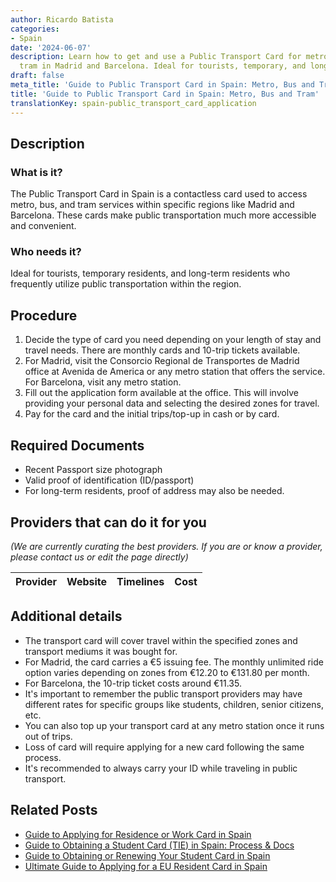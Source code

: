 ```yaml
---
author: Ricardo Batista
categories:
- Spain
date: '2024-06-07'
description: Learn how to get and use a Public Transport Card for metro, bus, and
  tram in Madrid and Barcelona. Ideal for tourists, temporary, and long-term residents.
draft: false
meta_title: 'Guide to Public Transport Card in Spain: Metro, Bus and Tram'
title: 'Guide to Public Transport Card in Spain: Metro, Bus and Tram'
translationKey: spain-public_transport_card_application
---
```


## Description
### What is it?
The Public Transport Card in Spain is a contactless card used to access metro, bus, and tram services within specific regions like Madrid and Barcelona. These cards make public transportation much more accessible and convenient. 

### Who needs it?
Ideal for tourists, temporary residents, and long-term residents who frequently utilize public transportation within the region. 

## Procedure
1. Decide the type of card you need depending on your length of stay and travel needs. There are monthly cards and 10-trip tickets available.
2. For Madrid, visit the Consorcio Regional de Transportes de Madrid office at Avenida de America or any metro station that offers the service. For Barcelona, visit any metro station.
3. Fill out the application form available at the office. This will involve providing your personal data and selecting the desired zones for travel.
4. Pay for the card and the initial trips/top-up in cash or by card.

## Required Documents
- Recent Passport size photograph
- Valid proof of identification (ID/passport)
- For long-term residents, proof of address may also be needed.

## Providers that can do it for you

_(We are currently curating the best providers. If you are or know a provider, please contact us or edit the page directly)_

| Provider        |     Website     |     Timelines    |       Cost      |
| :-------------: | :-------------: |  :-------------: | :-------------: |

## Additional details
- The transport card will cover travel within the specified zones and transport mediums it was bought for.
- For Madrid, the card carries a €5 issuing fee. The monthly unlimited ride option varies depending on zones from €12.20 to €131.80 per month.
- For Barcelona, the 10-trip ticket costs around €11.35. 
- It's important to remember the public transport providers may have different rates for specific groups like students, children, senior citizens, etc.
- You can also top up your transport card at any metro station once it runs out of trips.
- Loss of card will require applying for a new card following the same process.
- It's recommended to always carry your ID while traveling in public transport.

## Related Posts

- [Guide to Applying for Residence or Work Card in Spain](https://tramitit.com/guides/spain/initial_or_renewal_of_residence_or_residence_and_work_card/)
- [Guide to Obtaining a Student Card (TIE) in Spain: Process & Docs](https://tramitit.com/guides/spain/student_card_application/)
- [Guide to Obtaining or Renewing Your Student Card in Spain](https://tramitit.com/guides/spain/initial_or_renewal_student_card_for_foreigners/)
- [Ultimate Guide to Applying for a EU Resident Card in Spain](https://tramitit.com/guides/spain/eu_resident_card_application/)
